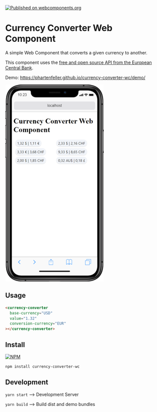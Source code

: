 [![Published on webcomponents.org](https://img.shields.io/badge/webcomponents.org-published-blue.svg)](https://www.webcomponents.org/element/currency-converter-wc)

# Currency Converter Web Component

A simple Web Component that converts a given currency to another.

This component uses the [free and open source API from the European Central Bank](https://exchangeratesapi.io/).

Demo: https://phartenfeller.github.io/currency-converter-wc/demo/

![demo](./assets/demo-screenshot.png)

## Usage

<!--
```
<custom-element-demo>
  <template>
    <script src="demo/index.js"></script>
    <next-code-block></next-code-block>
  </template>
</custom-element-demo>
```
-->

```html
<currency-converter
  base-currency="USD"
  value="1.32"
  conversion-currency="EUR"
></currency-converter>
```

## Install

[![NPM](https://nodei.co/npm/currency-converter-wc.png)](https://nodei.co/npm/currency-converter-wc/)

```sh
npm install currency-converter-wc
```

## Development

`yarn start` --> Development Server

`yarn build` --> Build dist and demo bundles
